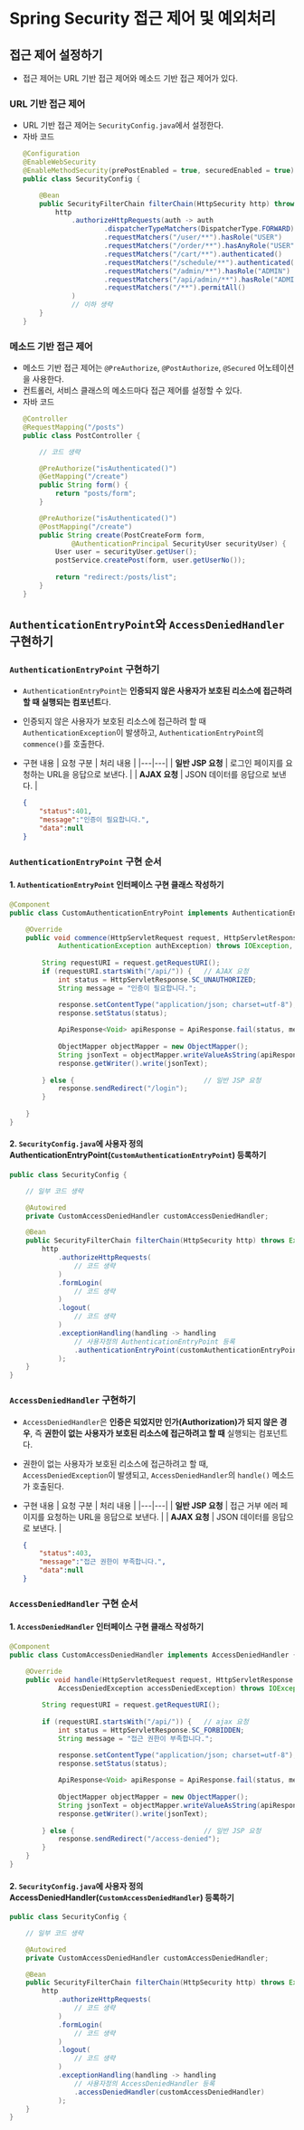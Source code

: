 # Spring Security 접근 제어 및 예외처리

## 접근 제어 설정하기
- 접근 제어는 URL 기반 접근 제어와 메소드 기반 접근 제어가 있다.

### URL 기반 접근 제어
- URL 기반 접근 제어는 `SecurityConfig.java`에서 설정한다.
- 자바 코드
    ```java
    @Configuration
    @EnableWebSecurity
    @EnableMethodSecurity(prePostEnabled = true, securedEnabled = true)
    public class SecurityConfig {

        @Bean
        public SecurityFilterChain filterChain(HttpSecurity http) throws Exception {
            http
                .authorizeHttpRequests(auth -> auth
                        .dispatcherTypeMatchers(DispatcherType.FORWARD).permitAll()
                        .requestMatchers("/user/**").hasRole("USER")
                        .requestMatchers("/order/**").hasAnyRole("USER", "ADMIN")
                        .requestMatchers("/cart/**").authenticated()
                        .requestMatchers("/schedule/**").authenticated()
                        .requestMatchers("/admin/**").hasRole("ADMIN")
                        .requestMatchers("/api/admin/**").hasRole("ADMIN")
                        .requestMatchers("/**").permitAll()
                )
                // 이하 생략
        }
    }
    ```
### 메소드 기반 접근 제어
- 메소드 기반 접근 제어는 `@PreAuthorize`, `@PostAuthorize`, `@Secured` 어노테이션을 사용한다.
- 컨트롤러, 서비스 클래스의 메소드마다 접근 제어를 설정할 수 있다.
- 자바 코드
    ```java
    @Controller
    @RequestMapping("/posts")
    public class PostController {

        // 코드 생략

        @PreAuthorize("isAuthenticated()")
        @GetMapping("/create")
        public String form() {
            return "posts/form";
        }

        @PreAuthorize("isAuthenticated()")
        @PostMapping("/create")
        public String create(PostCreateForm form,
                @AuthenticationPrincipal SecurityUser securityUser) {
            User user = securityUser.getUser();
            postService.createPost(form, user.getUserNo());
            
            return "redirect:/posts/list";
        }
    }
    ```

## `AuthenticationEntryPoint`와 `AccessDeniedHandler` 구현하기
### `AuthenticationEntryPoint` 구현하기
- `AuthenticationEntryPoint`는 **인증되지 않은 사용자가 보호된 리소스에 접근하려 할 때 실행되는 컴포넌트**다.
- 인증되지 않은 사용자가 보호된 리소스에 접근하려 할 때 `AuthenticationException`이 발생하고, `AuthenticationEntryPoint`의 `commence()`를 호출한다.
- 구현 내용
    | 요청 구분 | 처리 내용 |
    |---|---|
    | **일반 JSP 요청** | 로그인 페이지를 요청하는 URL을 응답으로 보낸다. |
    | **AJAX 요청** | JSON 데이터를 응답으로 보낸다. |

    ```json
    {
        "status":401,
        "message":"인증이 필요합니다.",
        "data":null
    }
    ```

### `AuthenticationEntryPoint` 구현 순서
#### 1. `AuthenticationEntryPoint` 인터페이스 구현 클래스 작성하기
```java
@Component
public class CustomAuthenticationEntryPoint implements AuthenticationEntryPoint {

	@Override
	public void commence(HttpServletRequest request, HttpServletResponse response,
			AuthenticationException authException) throws IOException, ServletException {
		
		String requestURI = request.getRequestURI();
		if (requestURI.startsWith("/api/")) {   // AJAX 요청
            int status = HttpServletResponse.SC_UNAUTHORIZED;
            String message = "인증이 필요합니다.";

			response.setContentType("application/json; charset=utf-8");
			response.setStatus(status);
			
			ApiResponse<Void> apiResponse = ApiResponse.fail(status, message);
			
			ObjectMapper objectMapper = new ObjectMapper();
			String jsonText = objectMapper.writeValueAsString(apiResponse);
			response.getWriter().write(jsonText);
			
		} else {								// 일반 JSP 요청
			response.sendRedirect("/login");
		}
		
	}
}
```

#### 2. `SecurityConfig.java`에 사용자 정의 AuthenticationEntryPoint(`CustomAuthenticationEntryPoint`) 등록하기
```java
public class SecurityConfig {

    // 일부 코드 생략

    @Autowired
	private CustomAccessDeniedHandler customAccessDeniedHandler;

    @Bean
	public SecurityFilterChain filterChain(HttpSecurity http) throws Exception {
        http
            .authorizeHttpRequests(
                // 코드 생략
            )
            .formLogin(
                // 코드 생략
            )
            .logout(
                // 코드 생략
            )
            .exceptionHandling(handling -> handling
                // 사용자정의 AuthenticationEntryPoint 등록
                .authenticationEntryPoint(customAuthenticationEntryPoint)
			);		
    }
}
```

### `AccessDeniedHandler` 구현하기
- `AccessDeniedHandler`은 **인증은 되었지만 인가(Authorization)가 되지 않은 경우**, 즉 **권한이 없는 사용자가 보호된 리소스에 접근하려고 할 때** 실행되는 컴포넌트다.
- 권한이 없는 사용자가 보호된 리소스에 접근하려고 할 때, `AccessDeniedException`이 발생되고, `AccessDeniedHandler`의 `handle()` 메소드가 호출된다.
- 구현 내용
    | 요청 구분 | 처리 내용 |
    |---|---|
    | **일반 JSP 요청** | 접근 거부 에러 페이지를 요청하는 URL을 응답으로 보낸다. |
    | **AJAX 요청** | JSON 데이터를 응답으로 보낸다. |

    ```json
    {
        "status":403,
        "message":"접근 권한이 부족합니다.",
        "data":null
    }
    ```

### `AccessDeniedHandler` 구현 순서

#### 1. `AccessDeniedHandler` 인터페이스 구현 클래스 작성하기
```java
@Component
public class CustomAccessDeniedHandler implements AccessDeniedHandler {

	@Override
	public void handle(HttpServletRequest request, HttpServletResponse response,
			AccessDeniedException accessDeniedException) throws IOException, ServletException {
		
		String requestURI = request.getRequestURI();
		
		if (requestURI.startsWith("/api/")) {	// ajax 요청
            int status = HttpServletResponse.SC_FORBIDDEN;
            String message = "접근 권한이 부족합니다.";

			response.setContentType("application/json; charset=utf-8");
			response.setStatus(status);
			
			ApiResponse<Void> apiResponse = ApiResponse.fail(status, message);
			
			ObjectMapper objectMapper = new ObjectMapper();
			String jsonText = objectMapper.writeValueAsString(apiResponse);
			response.getWriter().write(jsonText);
			
		} else {								// 일반 JSP 요청
			response.sendRedirect("/access-denied");
		}		
	}
}

```

#### 2. `SecurityConfig.java`에 사용자 정의 AccessDeniedHandler(`CustomAccessDeniedHandler`) 등록하기
```java
public class SecurityConfig {

    // 일부 코드 생략

    @Autowired
	private CustomAccessDeniedHandler customAccessDeniedHandler;

    @Bean
	public SecurityFilterChain filterChain(HttpSecurity http) throws Exception {
        http
            .authorizeHttpRequests(
                // 코드 생략
            )
            .formLogin(
                // 코드 생략
            )
            .logout(
                // 코드 생략
            )
            .exceptionHandling(handling -> handling
                // 사용자정의 AccessDeniedHandler 등록
                .accessDeniedHandler(customAccessDeniedHandler)
			);		
    }
}
```